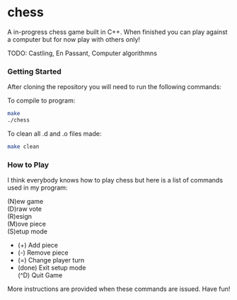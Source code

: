 # chess

A in-progress chess game built in C++. When finished you can play against a computer but for now play with others only!

TODO: Castling, En Passant, Computer algorithmns

### Getting Started

After cloning the repository you will need to run the following commands:

To compile to program:
```bash
make
./chess
```

To clean all .d and .o files made:

```bash
make clean
```

### How to Play

I think everybody knows how to play chess but here is a list of commands used in my program:

(N)ew game <br />
(D)raw vote <br />
(R)esign <br />
(M)ove piece <br />
(S)etup mode <br />
 - (+) Add piece
 - (-) Remove piece
 - (=) Change player turn
 - (done) Exit setup mode <br />
(^D) Quit Game

More instructions are provided when these commands are issued. Have fun!





